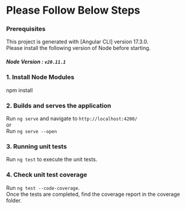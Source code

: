 # Please Follow Below Steps

### Prerequisites
This project is generated with [Angular CLI] version 17.3.0.<br>
Please install the following version of Node before starting.<br>
##### Node Version : `v20.11.1`

### 1. Install Node Modules
npm install

### 2. Builds and serves the application
Run `ng serve` and navigate to `http://localhost:4200/`<br>
or<br>
Run `ng serve --open` 

### 3. Running unit tests
Run `ng test` to execute the unit tests.

### 4. Check unit test coverage
Run `ng test --code-coverage`.<br>
Once the tests are completed, find the coverage report in the coverage folder.
